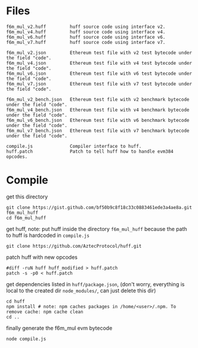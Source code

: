 # Files

```
f6m_mul_v2.huff	        huff source code using interface v2.
f6m_mul_v4.huff	        huff source code using interface v4.
f6m_mul_v6.huff         huff source code using interface v6.
f6m_mul_v7.huff         huff source code using interface v7.

f6m_mul_v2.json         Ethereum test file with v2 test bytecode under the field "code".
f6m_mul_v4.json	        Ethereum test file with v4 test bytecode under the field "code".
f6m_mul_v6.json         Ethereum test file with v6 test bytecode under the field "code".
f6m_mul_v7.json         Ethereum test file with v7 test bytecode under the field "code".

f6m_mul_v2_bench.json   Ethereum test file with v2 benchmark bytecode under the field "code".
f6m_mul_v4_bench.json   Ethereum test file with v4 benchmark bytecode under the field "code".
f6m_mul_v6_bench.json   Ethereum test file with v6 benchmark bytecode under the field "code".
f6m_mul_v7_bench.json   Ethereum test file with v7 benchmark bytecode under the field "code".

compile.js              Compiler interface to huff.
huff.patch              Patch to tell huff how to handle evm384 opcodes.
```

# Compile

get this directory
```
git clone https://gist.github.com/bf50b9c8f18c33c0883461ede3a4ae8a.git f6m_mul_huff
cd f6m_mul_huff
```

get huff, note: put huff inside the directory `f6m_mul_huff` because the path to huff is hardcoded in `compile.js`
```
git clone https://github.com/AztecProtocol/huff.git
```

patch huff with new opcodes
```
#diff -ruN huff huff_modified > huff.patch
patch -s -p0 < huff.patch
```

get dependencies listed in `huff/package.json`, (don't worry, everything is local to the created dir `node_modules/`, can just delete this dir)
```
cd huff
npm install	# note: npm caches packages in /home/<user>/.npm. To remove cache: npm cache clean
cd ..
```

finally generate the f6m_mul evm bytecode
```
node compile.js
```
